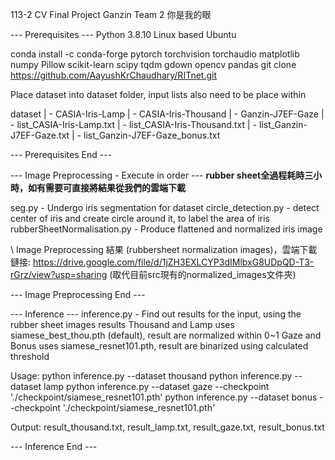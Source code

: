 113-2 CV Final Project
Ganzin Team 2 你是我的眼






 --- Prerequisites ---
Python 3.8.10 Linux based Ubuntu

conda install -c conda-forge pytorch torchvision torchaudio matplotlib numpy Pillow scikit-learn scipy tqdm gdown opencv pandas
git clone https://github.com/AayushKrChaudhary/RITnet.git

Place dataset into dataset folder, input lists also need to be place within

dataset
| - CASIA-Iris-Lamp
| - CASIA-Iris-Thousand
| - Ganzin-J7EF-Gaze
| - list_CASIA-Iris-Lamp.txt
| - list_CASIA-Iris-Thousand.txt
| - list_Ganzin-J7EF-Gaze.txt
| - list_Ganzin-J7EF-Gaze_bonus.txt

 --- Prerequisites End ---







 --- Image Preprocessing - Execute in order ---
  **rubber sheet全過程耗時三小時，如有需要可直接將結果從我們的雲端下載**

seg.py - Undergo iris segmentation for dataset
circle_detection.py - detect center of iris and create circle around it, to label the area of iris
rubberSheetNormalisation.py - Produce flattened and normalized iris image



\\ Image Preprocessing 結果 (rubbersheet normalization images)，雲端下載鏈接:
https://drive.google.com/file/d/1jZH3EXLCYP3dIMlbxG8UDpQD-T3-rGrz/view?usp=sharing
(取代目前src現有的normalized_images文件夾)
 
 
 --- Image Preprocessing End ---





 --- Inference ---
inference.py - Find out results for the input, using the rubber sheet images results
Thousand and Lamp uses siamese_best_thou.pth (default), result are normalized within 0~1
Gaze and Bonus uses siamese_resnet101.pth, result are binarized using calculated threshold

Usage:
	python inference.py --dataset thousand
	python inference.py --dataset lamp
	python inference.py --dataset gaze --checkpoint './checkpoint/siamese_resnet101.pth'
	python inference.py --dataset bonus --checkpoint './checkpoint/siamese_resnet101.pth'

Output: result_thousand.txt, result_lamp.txt, result_gaze.txt, result_bonus.txt

 --- Inference End ---
 
 
 
 
 
 
 
 
 
 
 
 
 
 
 

